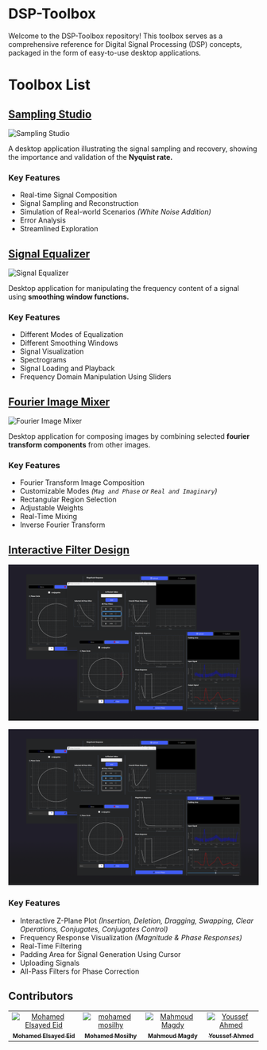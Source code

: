 # DSP-Toolbox

Welcome to the DSP-Toolbox repository! This toolbox serves as a comprehensive reference for Digital Signal Processing (DSP) concepts, packaged in the form of easy-to-use desktop applications.

# Toolbox List 
## [Sampling Studio](https://github.com/joyou159/Sampling-Studio)
![Sampling Studio](https://github.com/MohamedMandour10/Sampling-Studio/assets/115044826/50688bed-4c19-46b1-a77e-f32f2f5896f8)

A desktop application illustrating the signal sampling and recovery, showing the importance and validation of the **Nyquist rate.**

### Key Features
- Real-time Signal Composition
- Signal Sampling and Reconstruction
- Simulation of Real-world Scenarios *(White Noise Addition)*
- Error Analysis 
- Streamlined Exploration
 
## [Signal Equalizer](https://github.com/joyou159/Signal-Equalizer)

![Signal Equalizer](https://github.com/MohamedMandour10/Signal-Equalizer/assets/115044826/e64d456e-9e9b-4d03-9053-2e4930367ca5)

Desktop application for manipulating the frequency content of a signal using **smoothing window functions.**

### Key Features
- Different Modes of Equalization
- Different Smoothing Windows
- Signal Visualization
- Spectrograms
- Signal Loading and Playback
- Frequency Domain Manipulation Using Sliders  
## [Fourier Image Mixer](https://github.com/joyou159/Fourier-Image-Mixer)

![Fourier Image Mixer](https://github.com/MohamedMandour10/Fourier-Image-Mixer/assets/115044826/6a6c859e-4838-45cb-bd8e-0db4bcea9e5f)

Desktop application for composing images by combining selected **fourier transform components** from other images.

### Key Features
- Fourier Transform Image Composition
- Customizable Modes *(`Mag and Phase` or `Real and Imaginary`)*
- Rectangular Region Selection
- Adjustable Weights
- Real-Time Mixing
- Inverse Fourier Transform 

## [Interactive Filter Design](https://github.com/joyou159/Realtime_Digital_Filter_Design)
![Demo of UI](README-Assets\Filter_design.png)

<p align="center">
  <img src="README-Assets\Filter_design.png" alt="Interactive Filter Design" title="Interactive Filter Design" />
</p>

### Key Features
- Interactive Z-Plane Plot *(Insertion, Deletion, Dragging, Swapping, Clear Operations, Conjugates, Conjugates Control)*
- Frequency Response Visualization *(Magnitude & Phase Responses)*
- Real-Time Filtering 
- Padding Area for Signal Generation Using Cursor
- Uploading Signals
- All-Pass Filters for Phase Correction


## Contributors <a name = "Contributors"></a>
<table>
  <tr>
    <td align="center">
    <a href="https://github.com/MohamedMandour10" target="_black">
    <img src="https://avatars.githubusercontent.com/u/115044826?v=4" width="150px;" alt="Mohamed Elsayed Eid"/>
    <br />
    <sub><b>Mohamed Elsayed Eid</b></sub></a>
    </td>
    <td align="center">
    <a href="https://github.com/mohamedmosilhy" target="_black">
    <img src="https://avatars.githubusercontent.com/u/93820559?v=4" width="150px;" alt="mohamed mosilhy"/>
    <br />
    <sub><b>Mohamed Mosilhy</b></sub></a>
    </td>
    <td align="center">
    <a href="https://github.com/MahmoudMagdy404" target="_black">
    <img src="https://avatars.githubusercontent.com/u/83336074?v=4" width="150px;" alt="Mahmoud Magdy"/>
    <br />
    <sub><b>Mahmoud Magdy</b></sub></a>
    </td>
    <td align="center">
    <a href="https://github.com/joyou159" target="_black">
    <img src="https://avatars.githubusercontent.com/u/85418161?v=4" width="150px;" alt="Youssef Ahmed"/>
    <br />
    <sub><b>Youssef Ahmed</b></sub></a>
    </td>
      </tr>
